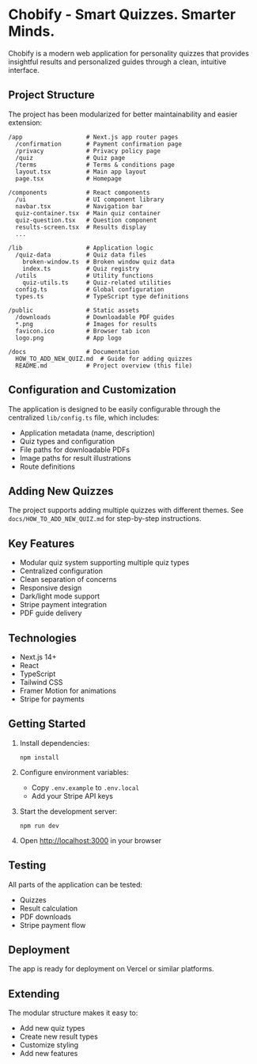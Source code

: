 # Chobify - Smart Quizzes. Smarter Minds.

Chobify is a modern web application for personality quizzes that provides insightful results and personalized guides through a clean, intuitive interface.

## Project Structure

The project has been modularized for better maintainability and easier extension:

```
/app                  # Next.js app router pages
  /confirmation       # Payment confirmation page
  /privacy            # Privacy policy page
  /quiz               # Quiz page
  /terms              # Terms & conditions page
  layout.tsx          # Main app layout
  page.tsx            # Homepage

/components           # React components
  /ui                 # UI component library
  navbar.tsx          # Navigation bar
  quiz-container.tsx  # Main quiz container
  quiz-question.tsx   # Question component
  results-screen.tsx  # Results display
  ...

/lib                  # Application logic
  /quiz-data          # Quiz data files
    broken-window.ts  # Broken window quiz data
    index.ts          # Quiz registry
  /utils              # Utility functions
    quiz-utils.ts     # Quiz-related utilities
  config.ts           # Global configuration
  types.ts            # TypeScript type definitions
  
/public               # Static assets
  /downloads          # Downloadable PDF guides
  *.png               # Images for results
  favicon.ico         # Browser tab icon
  logo.png            # App logo

/docs                 # Documentation
  HOW_TO_ADD_NEW_QUIZ.md  # Guide for adding quizzes
  README.md           # Project overview (this file)
```

## Configuration and Customization

The application is designed to be easily configurable through the centralized `lib/config.ts` file, which includes:

- Application metadata (name, description)
- Quiz types and configuration
- File paths for downloadable PDFs
- Image paths for result illustrations
- Route definitions

## Adding New Quizzes

The project supports adding multiple quizzes with different themes. See `docs/HOW_TO_ADD_NEW_QUIZ.md` for step-by-step instructions.

## Key Features

- Modular quiz system supporting multiple quiz types
- Centralized configuration
- Clean separation of concerns
- Responsive design
- Dark/light mode support
- Stripe payment integration
- PDF guide delivery

## Technologies

- Next.js 14+
- React
- TypeScript
- Tailwind CSS
- Framer Motion for animations
- Stripe for payments

## Getting Started

1. Install dependencies:
   ```
   npm install
   ```

2. Configure environment variables:
   - Copy `.env.example` to `.env.local`
   - Add your Stripe API keys

3. Start the development server:
   ```
   npm run dev
   ```

4. Open [http://localhost:3000](http://localhost:3000) in your browser

## Testing

All parts of the application can be tested:

- Quizzes
- Result calculation
- PDF downloads
- Stripe payment flow

## Deployment

The app is ready for deployment on Vercel or similar platforms.

## Extending

The modular structure makes it easy to:

- Add new quiz types
- Create new result types
- Customize styling
- Add new features 
